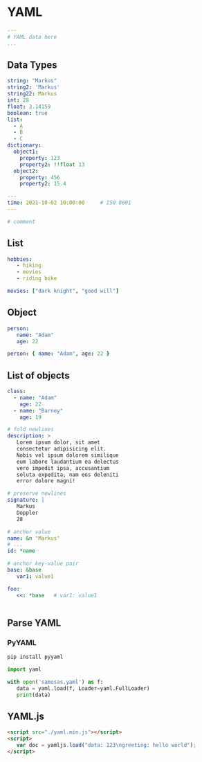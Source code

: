 # YAML


```yaml
---
# YAML data here
...
```


## Data Types
```yaml
string: "Markus"
string2: 'Markus'
string22: Markus
int: 28
float: 3.14159
boolean: true
list:
  - A
  - B
  - C
dictionary:
  object1:
    property: 123
    property2: !!float 13
  object2:
    property: 456
    property2: 15.4
```


```yaml
---
time: 2021-10-02 10:00:00     # ISO 8601
---
```


```yaml
# comment
```


## List

```yaml
hobbies:
   - hiking
   - movies
   - riding bike

movies: ["dark knight", "good will"]
```

## Object

```yaml
person:
   name: "Adam"
   age: 22

person: { name: "Adam", age: 22 }
```

## List of objects
```yaml
class:
  - name: "Adam"
    age: 22
  - name: "Barney"
    age: 19
```


```yaml
# fold newlines
description: >
   Lorem ipsum dolor, sit amet 
   consectetur adipisicing elit. 
   Nobis vel ipsum dolorem similique 
   eum labore laudantium ea delectus 
   vero impedit ipsa, accusantium 
   soluta expedita, nam eos deleniti 
   error dolore magni!

# preserve newlines
signature: |
   Markus
   Doppler
   28
```


```yaml
# anchor value
name: &n "Markus"
# ...
id: *name
```


```yaml
# anchor key-value pair
base: &base
   var1: value1

foo:
   <<: *base   # var1: value1
```



```yaml

```



## Parse YAML

### PyYAML
```bash
pip install pyyaml
```

```py
import yaml

with open('samosas.yaml') as f:
   data = yaml.load(f, Loader=yaml.FullLoader)
   print(data)
```

## YAML.js

```html
<script src="./yaml.min.js"></script>
<script>
   var doc = yamljs.load("data: 123\ngreeting: hello world");
</script>
```



